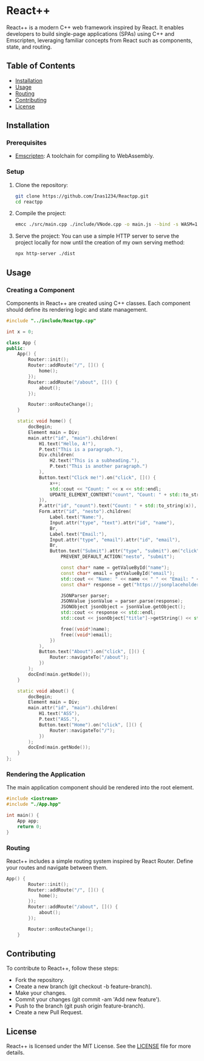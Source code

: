 # React++

React++ is a modern C++ web framework inspired by React. It enables developers to build single-page applications (SPAs) using C++ and Emscripten, leveraging familiar concepts from React such as components, state, and routing.

## Table of Contents

- [Installation](#installation)
- [Usage](#usage)
- [Routing](#routing)
- [Contributing](#contributing)
- [License](#license)

## Installation

### Prerequisites

- [Emscripten](https://emscripten.org/docs/getting_started/downloads.html): A toolchain for compiling to WebAssembly.

### Setup

1. Clone the repository:
   ```bash
   git clone https://github.com/Inas1234/Reactpp.git
   cd reactpp
2. Compile the project:
   ```bash
   emcc ./src/main.cpp ./include/VNode.cpp -o main.js --bind -s WASM=1 -s NO_EXIT_RUNTIME=1 -s EXPORTED_FUNCTIONS='["_invokeCppCallback", "_main"]'  -s EXPORTED_RUNTIME_METHODS='["ccall","cwrap"]' -sNO_DISABLE_EXCEPTION_CATCHING 
3. Serve the project:
   You can use a simple HTTP server to serve the project locally for now until the creation of my own serving method:
   ```bash
   npx http-server ./dist
   
## Usage

### Creating a Component

Components in React++ are created using C++ classes. Each component should define its rendering logic and state management.

```cpp
#include "../include/Reactpp.cpp"

int x = 0;

class App {
public:
    App() {
        Router::init();
        Router::addRoute("/", []() {
            home();
        });
        Router::addRoute("/about", []() {
            about();
        });

        Router::onRouteChange();
    }

    static void home() {
        docBegin;
        Element main = Div;
        main.attr("id", "main").children(
            H1.text("Hello, A!"),
            P.text("This is a paragraph."),
            Div.children(
                H2.text("This is a subheading."),
                P.text("This is another paragraph.")
            ),
            Button.text("Click me!").on("click", []() {
                x++;
                std::cout << "Count: " << x << std::endl;
                UPDATE_ELEMENT_CONTENT("count", "Count: " + std::to_string(x));
            }),
            P.attr("id", "count").text("Count: " + std::to_string(x)),
            Form.attr("id", "nesto").children(
                Label.text("Name:"),
                Input.attr("type", "text").attr("id", "name"),
                Br,
                Label.text("Email:"),
                Input.attr("type", "email").attr("id", "email"),
                Br,
                Button.text("Submit").attr("type", "submit").on("click", []() {
                    PREVENT_DEFAULT_ACTION("nesto", "submit");

                    const char* name = getValueById("name");
                    const char* email = getValueById("email");
                    std::cout << "Name: " << name << " " << "Email: " << email << std::endl;
                    const char* response = get("https://jsonplaceholder.typicode.com", "/posts/1");

                    JSONParser parser;
                    JSONValue jsonValue = parser.parse(response);
                    JSONObject jsonObject = jsonValue.getObject();
                    std::cout << response << std::endl;
                    std::cout << jsonObject["title"]->getString() << std::endl;

                    free((void*)name);
                    free((void*)email);
                })
            ),
            Button.text("About").on("click", []() {
                Router::navigateTo("/about");
            })
        );
        docEnd(main.getNode());
    }

    static void about() {
        docBegin;
        Element main = Div;
        main.attr("id", "main").children(
            H1.text("ASS"),
            P.text("ASS."),
            Button.text("Home").on("click", []() {
                Router::navigateTo("/");
            })
        );
        docEnd(main.getNode());
    }
};
```

### Rendering the Application

The main application component should be rendered into the root element.

```c++
#include <iostream>
#include "./App.hpp"

int main() {
    App app;
    return 0;
}
```

### Routing

React++ includes a simple routing system inspired by React Router. Define your routes and navigate between them.

```c++
App() {
        Router::init();
        Router::addRoute("/", []() {
            home();
        });
        Router::addRoute("/about", []() {
            about();
        });

        Router::onRouteChange();
    }
```

## Contributing

To contribute to React++, follow these steps:

- Fork the repository.
- Create a new branch (git checkout -b feature-branch).
- Make your changes.
- Commit your changes (git commit -am 'Add new feature').
- Push to the branch (git push origin feature-branch).
- Create a new Pull Request.

## License

React++ is licensed under the MIT License. See the [LICENSE](LICENSE.md) file for more details.
